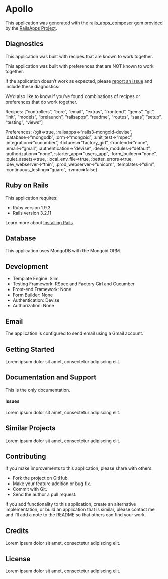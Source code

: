 Apollo
======

This application was generated with the
[rails\_apps\_composer](https://github.com/RailsApps/rails_apps_composer)
gem provided by the [RailsApps Project](http://railsapps.github.io/).

Diagnostics
-----------

This application was built with recipes that are known to work together.

This application was built with preferences that are NOT known to work
together.

If the application doesn’t work as expected, please [report an
issue](https://github.com/RailsApps/rails_apps_composer/issues) and
include these diagnostics:

We’d also like to know if you’ve found combinations of recipes or
preferences that do work together.

Recipes:
[“controllers”, “core”, “email”, “extras”, “frontend”, “gems”, “git”,
“init”, “models”, “prelaunch”, “railsapps”, “readme”, “routes”, “saas”,
“setup”, “testing”, “views”]

Preferences:
{:git=\>true, :railsapps=\>“rails3-mongoid-devise”,
:database=\>“mongodb”, :orm=\>“mongoid”, :unit\_test=\>“rspec”,
:integration=\>“cucumber”, :fixtures=\>“factory\_girl”,
:frontend=\>“none”, :email=\>“gmail”, :authentication=\>“devise”,
:devise\_modules=\>“default”, :authorization=\>“none”,
:starter\_app=\>“users\_app”, :form\_builder=\>“none”,
:quiet\_assets=\>true, :local\_env\_file=\>true, :better\_errors=\>true,
:dev\_webserver=\>“thin”, :prod\_webserver=\>“unicorn”,
:templates=\>“slim”, :continuous\_testing=\>“guard”, :rvmrc=\>false}

Ruby on Rails
-------------

This application requires:

-   Ruby version 1.9.3
-   Rails version 3.2.11

Learn more about [Installing
Rails](http://railsapps.github.io/installing-rails.html).

Database
--------

This application uses MongoDB with the Mongoid ORM.

Development
-----------

-   Template Engine: Slim
-   Testing Framework: RSpec and Factory Girl and Cucumber
-   Front-end Framework: None
-   Form Builder: None
-   Authentication: Devise
-   Authorization: None

Email
-----

The application is configured to send email using a Gmail account.

Getting Started
---------------

Lorem ipsum dolor sit amet, consectetur adipiscing elit.

Documentation and Support
-------------------------

This is the only documentation.

#### Issues

Lorem ipsum dolor sit amet, consectetur adipiscing elit.

Similar Projects
----------------

Lorem ipsum dolor sit amet, consectetur adipiscing elit.

Contributing
------------

If you make improvements to this application, please share with others.

-   Fork the project on GitHub.
-   Make your feature addition or bug fix.
-   Commit with Git.
-   Send the author a pull request.

If you add functionality to this application, create an alternative
implementation, or build an application that is similar, please contact
me and I’ll add a note to the README so that others can find your work.

Credits
-------

Lorem ipsum dolor sit amet, consectetur adipiscing elit.

License
-------

Lorem ipsum dolor sit amet, consectetur adipiscing elit.
